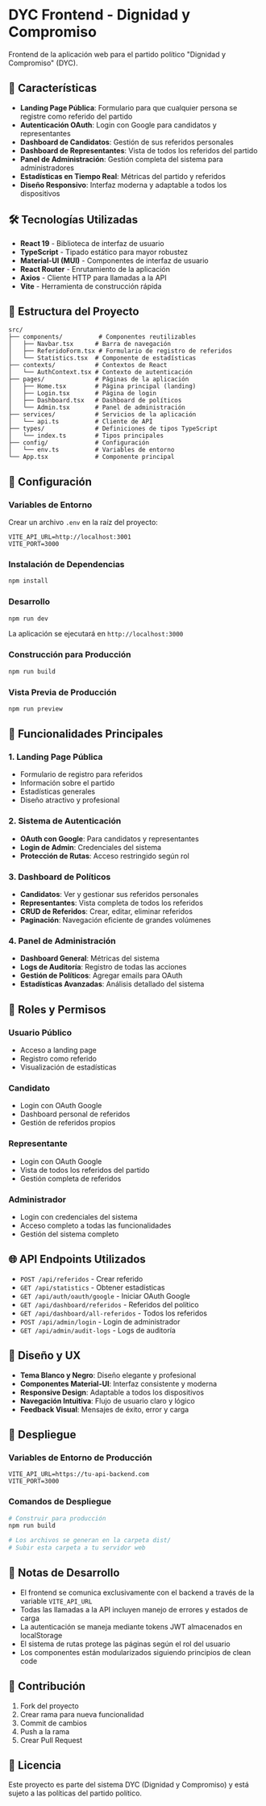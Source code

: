 # DYC Frontend - Dignidad y Compromiso

Frontend de la aplicación web para el partido político "Dignidad y Compromiso" (DYC).

## 🚀 Características

- **Landing Page Pública**: Formulario para que cualquier persona se registre como referido del partido
- **Autenticación OAuth**: Login con Google para candidatos y representantes
- **Dashboard de Candidatos**: Gestión de sus referidos personales
- **Dashboard de Representantes**: Vista de todos los referidos del partido
- **Panel de Administración**: Gestión completa del sistema para administradores
- **Estadísticas en Tiempo Real**: Métricas del partido y referidos
- **Diseño Responsivo**: Interfaz moderna y adaptable a todos los dispositivos

## 🛠️ Tecnologías Utilizadas

- **React 19** - Biblioteca de interfaz de usuario
- **TypeScript** - Tipado estático para mayor robustez
- **Material-UI (MUI)** - Componentes de interfaz de usuario
- **React Router** - Enrutamiento de la aplicación
- **Axios** - Cliente HTTP para llamadas a la API
- **Vite** - Herramienta de construcción rápida

## 📁 Estructura del Proyecto

```
src/
├── components/          # Componentes reutilizables
│   ├── Navbar.tsx      # Barra de navegación
│   ├── ReferidoForm.tsx # Formulario de registro de referidos
│   └── Statistics.tsx  # Componente de estadísticas
├── contexts/           # Contextos de React
│   └── AuthContext.tsx # Contexto de autenticación
├── pages/              # Páginas de la aplicación
│   ├── Home.tsx        # Página principal (landing)
│   ├── Login.tsx       # Página de login
│   ├── Dashboard.tsx   # Dashboard de políticos
│   └── Admin.tsx       # Panel de administración
├── services/           # Servicios de la aplicación
│   └── api.ts          # Cliente de API
├── types/              # Definiciones de tipos TypeScript
│   └── index.ts        # Tipos principales
├── config/             # Configuración
│   └── env.ts          # Variables de entorno
└── App.tsx             # Componente principal
```

## 🔧 Configuración

### Variables de Entorno

Crear un archivo `.env` en la raíz del proyecto:

```env
VITE_API_URL=http://localhost:3001
VITE_PORT=3000
```

### Instalación de Dependencias

```bash
npm install
```

### Desarrollo

```bash
npm run dev
```

La aplicación se ejecutará en `http://localhost:3000`

### Construcción para Producción

```bash
npm run build
```

### Vista Previa de Producción

```bash
npm run preview
```

## 🎯 Funcionalidades Principales

### 1. Landing Page Pública
- Formulario de registro para referidos
- Información sobre el partido
- Estadísticas generales
- Diseño atractivo y profesional

### 2. Sistema de Autenticación
- **OAuth con Google**: Para candidatos y representantes
- **Login de Admin**: Credenciales del sistema
- **Protección de Rutas**: Acceso restringido según rol

### 3. Dashboard de Políticos
- **Candidatos**: Ver y gestionar sus referidos personales
- **Representantes**: Vista completa de todos los referidos
- **CRUD de Referidos**: Crear, editar, eliminar referidos
- **Paginación**: Navegación eficiente de grandes volúmenes

### 4. Panel de Administración
- **Dashboard General**: Métricas del sistema
- **Logs de Auditoría**: Registro de todas las acciones
- **Gestión de Políticos**: Agregar emails para OAuth
- **Estadísticas Avanzadas**: Análisis detallado del sistema

## 🔐 Roles y Permisos

### Usuario Público
- Acceso a landing page
- Registro como referido
- Visualización de estadísticas

### Candidato
- Login con OAuth Google
- Dashboard personal de referidos
- Gestión de referidos propios

### Representante
- Login con OAuth Google
- Vista de todos los referidos del partido
- Gestión completa de referidos

### Administrador
- Login con credenciales del sistema
- Acceso completo a todas las funcionalidades
- Gestión del sistema completo

## 🌐 API Endpoints Utilizados

- `POST /api/referidos` - Crear referido
- `GET /api/statistics` - Obtener estadísticas
- `GET /api/auth/oauth/google` - Iniciar OAuth Google
- `GET /api/dashboard/referidos` - Referidos del político
- `GET /api/dashboard/all-referidos` - Todos los referidos
- `POST /api/admin/login` - Login de administrador
- `GET /api/admin/audit-logs` - Logs de auditoría

## 🎨 Diseño y UX

- **Tema Blanco y Negro**: Diseño elegante y profesional
- **Componentes Material-UI**: Interfaz consistente y moderna
- **Responsive Design**: Adaptable a todos los dispositivos
- **Navegación Intuitiva**: Flujo de usuario claro y lógico
- **Feedback Visual**: Mensajes de éxito, error y carga

## 🚀 Despliegue

### Variables de Entorno de Producción

```env
VITE_API_URL=https://tu-api-backend.com
VITE_PORT=3000
```

### Comandos de Despliegue

```bash
# Construir para producción
npm run build

# Los archivos se generan en la carpeta dist/
# Subir esta carpeta a tu servidor web
```

## 📝 Notas de Desarrollo

- El frontend se comunica exclusivamente con el backend a través de la variable `VITE_API_URL`
- Todas las llamadas a la API incluyen manejo de errores y estados de carga
- La autenticación se maneja mediante tokens JWT almacenados en localStorage
- El sistema de rutas protege las páginas según el rol del usuario
- Los componentes están modularizados siguiendo principios de clean code

## 🤝 Contribución

1. Fork del proyecto
2. Crear rama para nueva funcionalidad
3. Commit de cambios
4. Push a la rama
5. Crear Pull Request

## 📄 Licencia

Este proyecto es parte del sistema DYC (Dignidad y Compromiso) y está sujeto a las políticas del partido político.
